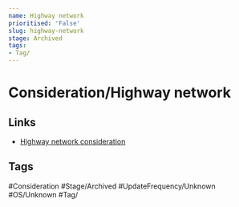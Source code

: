 ```yaml
---
name: Highway network
prioritised: 'False'
slug: highway-network
stage: Archived
tags:
- Tag/
---
```


# Consideration/Highway network



## Links

* [Highway network consideration](https://design.planning.data.gov.uk/planning-consideration/highway-network)

## Tags

#Consideration #Stage/Archived #UpdateFrequency/Unknown #OS/Unknown #Tag/